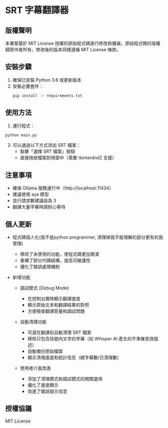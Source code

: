 # SRT 字幕翻譯器

## 版權聲明
本專案基於 MIT License 授權的原始程式碼進行修改和擴展。原始程式碼的版權歸原作者所有，修改後的版本同樣遵循 MIT License 條款。

## 安裝步驟

1. 確保已安裝 Python 3.6 或更新版本
2. 安裝必要套件：
   ```bash
   pip install -r requirements.txt
   ```

## 使用方法

1. 運行程式：
```bash
python main.py
```

2. 可以通過以下方式添加 SRT 檔案：
   - 點擊「選擇 SRT 檔案」按鈕
   - 直接拖放檔案到視窗中（需要 tkinterdnd2 支援）

## 注意事項

- 確保 Ollama 服務運行中（http://localhost:11434）
- 建議使用 aya 模型
- 並行請求數建議設為 3
- 翻譯大量字幕時請耐心等待

## 個人更新
   - 程式碼個人化(我不是python programmer, 清理掉我不能理解的部分更有利我管理)
     - 移除了未使用的功能，使程式碼更加簡潔
     - 重構了部分代碼結構，提高可維護性
     - 優化了錯誤處理機制
   
   - 新增功能
     - 調試模式 (Debug Mode)
       - 在控制台實時顯示翻譯進度
       - 顯示原始文本和翻譯結果的對照
       - 方便檢查翻譯質量和調試問題
     
     - 自動清理功能
       - 可選在翻譯前自動清理 SRT 檔案
       - 移除只包含括號內文字的字幕（如 Whisper AI 產生的不準確音效描述）
       - 自動備份原始檔案
       - 顯示清理進度和統計信息（總字幕數/已清理數）
     
     - 使用者介面改進
       - 添加了清理模式和調試模式的開關選項
       - 優化了進度顯示
       - 改進了錯誤提示信息

## 授權協議

MIT License